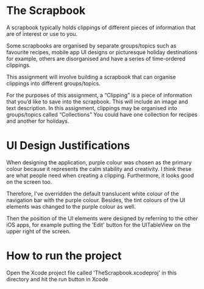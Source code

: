 # The Scrapbook

A scrapbook typically holds clippings of different pieces of information that are of interest or use to you.

Some scrapbooks are organised by separate groups/topics such as favourite recipes, mobile app UI designs or picturesque holiday destinations for example, others are disorganised and have a series of time-ordered clippings.

This assignment will involve building a scrapbook that can organise clippings into different groups/topics.

For the purposes of this assignment, a “Clipping” is a piece of information that you’d like to save into the scrapbook. This will include an image and text description. In this assignment, clippings may be organised into groups/topics called “Collections” You could have one collection for recipes and another for holidays.

# UI Design Justifications

When designing the application, purple colour was chosen as the primary colour because it represents the calm stability and creativity. I think these are what people need when creating a clipping. Furthermore, it looks good on the screen too. 

Therefore, I've overridden the default translucent white colour of the navigation bar with the purple colour. Besides, the tint colours of the UI elements was changed to the purple colour as well.

Then the position of the UI elements were designed by referring to the other iOS apps, for example putting the 'Edit' button for the UITableView on the upper right of the screen.

# How to run the project

Open the Xcode project file called 'TheScrapbook.xcodeproj' in this directory and hit the run button in Xcode
